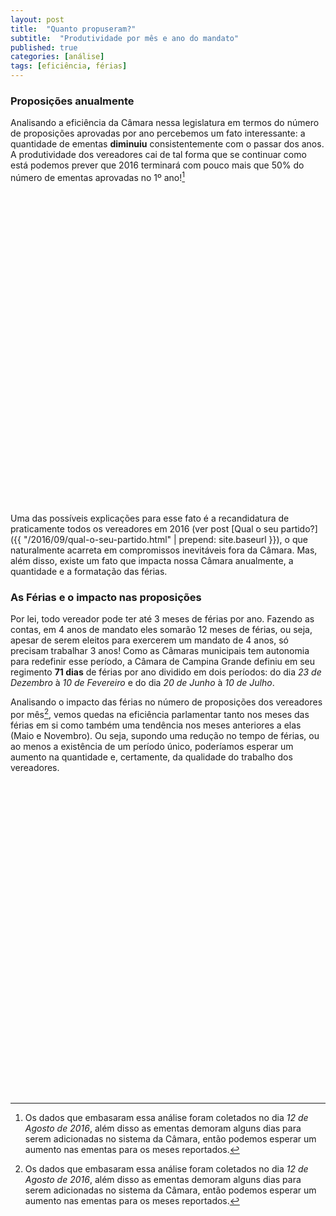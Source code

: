 ```yaml
---
layout: post
title:  "Quanto propuseram?"
subtitle:  "Produtividade por mês e ano do mandato"
published: true
categories: [análise]
tags: [eficiência, férias]
---
```




### Proposições anualmente

Analisando a eficiência da Câmara nessa legislatura em termos do número de proposições aprovadas por ano percebemos um fato interessante: a quantidade de ementas **diminuiu** consistentemente com o passar dos anos. A produtividade dos vereadores cai de tal forma que se continuar como está podemos prever que 2016 terminará com pouco mais que 50% do número de ementas aprovadas no 1º ano![^footnote-dia-coleta]

<!--html_preserve--><div id="htmlwidget-61ab11ee31a7e5094c0e" style="width:100%;height:500px;" class="highchart html-widget"></div>
<script type="application/json" data-for="htmlwidget-61ab11ee31a7e5094c0e">{"x":{"hc_opts":{"title":{"text":"Nº de Ementas por Ano"},"yAxis":{"title":{"text":null},"plotLines":[{"value":1663,"color":"green","width":2,"zIndex":4,"dashStyle":"dash","label":{"text":"50% do 1º ano de Mandato","style":{"fontWeight":"bold","color":"green"}}}]},"credits":{"enabled":false},"exporting":{"enabled":false},"plotOptions":{"series":{"turboThreshold":0}},"chart":{"type":"column"},"xAxis":{"categories":[2013,2014,2015,2016]},"series":[{"name":"Ementas","showInLegend":false,"data":[3326,2771,2409,1234]},{"name":"Ementas","type":"line","showInLegend":false,"data":[3326,2771,2409,1234]}]},"theme":{"chart":{"backgroundColor":"transparent"}},"conf_opts":{"global":{"Date":null,"VMLRadialGradientURL":"http =//code.highcharts.com/list(version)/gfx/vml-radial-gradient.png","canvasToolsURL":"http =//code.highcharts.com/list(version)/modules/canvas-tools.js","getTimezoneOffset":null,"timezoneOffset":0,"useUTC":true},"lang":{"contextButtonTitle":"Chart context menu","decimalPoint":".","downloadJPEG":"Download JPEG image","downloadPDF":"Download PDF document","downloadPNG":"Download PNG image","downloadSVG":"Download SVG vector image","drillUpText":"Back to {series.name}","invalidDate":null,"loading":"Loading...","months":["January","February","March","April","May","June","July","August","September","October","November","December"],"noData":"No data to display","numericSymbols":["k","M","G","T","P","E"],"printChart":"Print chart","resetZoom":"Reset zoom","resetZoomTitle":"Reset zoom level 1:1","shortMonths":["Jan","Feb","Mar","Apr","May","Jun","Jul","Aug","Sep","Oct","Nov","Dec"],"thousandsSep":" ","weekdays":["Sunday","Monday","Tuesday","Wednesday","Thursday","Friday","Saturday"]}},"type":"chart","fonts":[],"debug":false},"evals":[],"jsHooks":[]}</script><!--/html_preserve-->

Uma das possíveis explicações para esse fato é a recandidatura de praticamente todos os vereadores em 2016 (ver post [Qual o seu partido?]({{ "/2016/09/qual-o-seu-partido.html" | prepend: site.baseurl }}), o que naturalmente acarreta em compromissos inevitáveis fora da Câmara. Mas, além disso, existe um fato que impacta nossa Câmara anualmente, a quantidade e a formatação das férias.

### As Férias e o impacto nas proposições
Por lei, todo vereador pode ter até 3 meses de férias por ano. Fazendo as contas, em 4 anos de mandato eles somarão 12 meses de férias, ou seja, apesar de serem eleitos para exercerem um mandato de 4 anos, só precisam trabalhar 3 anos! Como as Câmaras municipais tem autonomia para redefinir esse período, a Câmara de Campina Grande definiu em seu regimento **71 dias** de férias por ano dividido em dois períodos: do dia *23 de Dezembro* à *10 de Fevereiro* e do dia *20 de Junho* à *10 de Julho*.

Analisando o impacto das férias no número de proposições dos vereadores por mês[^footnote-dia-coleta], vemos quedas na eficiência parlamentar tanto nos meses das férias em si como também uma tendência nos meses anteriores a elas (Maio e Novembro). Ou seja, supondo uma redução no tempo de férias, ou ao menos a existência de um período único, poderíamos esperar um aumento na quantidade e, certamente, da qualidade do trabalho dos vereadores. 

<!--html_preserve--><div id="htmlwidget-28895934adb453c6bcf8" style="width:100%;height:500px;" class="highchart html-widget"></div>
<script type="application/json" data-for="htmlwidget-28895934adb453c6bcf8">{"x":{"hc_opts":{"title":{"text":"Nº de Ementas por Mês"},"yAxis":{"title":"","type":"linear"},"credits":{"enabled":false},"exporting":{"enabled":false},"plotOptions":{"series":{"turboThreshold":0,"showInLegend":true,"marker":{"enabled":true}},"scatter":{"marker":{"symbol":"circle"}},"bubble":{"minSize":5,"maxSize":25},"treemap":{"layoutAlgorithm":"squarified"}},"series":[{"name":"Jan","type":"column","data":[{"Ano":2013,"Mes":"Jan","n":2,"x":2013,"y":2},{"Ano":2014,"Mes":"Jan","n":3,"x":2014,"y":3},{"Ano":2015,"Mes":"Jan","n":2,"x":2015,"y":2},{"Ano":2016,"Mes":"Jan","n":13,"x":2016,"y":13}]},{"name":"Fev","type":"column","data":[{"Ano":2013,"Mes":"Fev","n":4,"x":2013,"y":4},{"Ano":2014,"Mes":"Fev","n":15,"x":2014,"y":15},{"Ano":2015,"Mes":"Fev","n":98,"x":2015,"y":98},{"Ano":2016,"Mes":"Fev","n":77,"x":2016,"y":77}]},{"name":"Mar","type":"column","data":[{"Ano":2013,"Mes":"Mar","n":310,"x":2013,"y":310},{"Ano":2014,"Mes":"Mar","n":248,"x":2014,"y":248},{"Ano":2015,"Mes":"Mar","n":376,"x":2015,"y":376},{"Ano":2016,"Mes":"Mar","n":191,"x":2016,"y":191}]},{"name":"Abr","type":"column","data":[{"Ano":2013,"Mes":"Abr","n":531,"x":2013,"y":531},{"Ano":2014,"Mes":"Abr","n":452,"x":2014,"y":452},{"Ano":2015,"Mes":"Abr","n":321,"x":2015,"y":321},{"Ano":2016,"Mes":"Abr","n":298,"x":2016,"y":298}]},{"name":"Mai","type":"column","data":[{"Ano":2013,"Mes":"Mai","n":238,"x":2013,"y":238},{"Ano":2014,"Mes":"Mai","n":357,"x":2014,"y":357},{"Ano":2015,"Mes":"Mai","n":213,"x":2015,"y":213},{"Ano":2016,"Mes":"Mai","n":198,"x":2016,"y":198}]},{"name":"Jun","type":"column","data":[{"Ano":2013,"Mes":"Jun","n":192,"x":2013,"y":192},{"Ano":2014,"Mes":"Jun","n":225,"x":2014,"y":225},{"Ano":2015,"Mes":"Jun","n":33,"x":2015,"y":33},{"Ano":2016,"Mes":"Jun","n":112,"x":2016,"y":112}]},{"name":"Jul","type":"column","data":[{"Ano":2013,"Mes":"Jul","n":399,"x":2013,"y":399},{"Ano":2014,"Mes":"Jul","n":215,"x":2014,"y":215},{"Ano":2015,"Mes":"Jul","n":516,"x":2015,"y":516},{"Ano":2016,"Mes":"Jul","n":302,"x":2016,"y":302}]},{"name":"Ago","type":"column","data":[{"Ano":2013,"Mes":"Ago","n":403,"x":2013,"y":403},{"Ano":2014,"Mes":"Ago","n":108,"x":2014,"y":108},{"Ano":2015,"Mes":"Ago","n":180,"x":2015,"y":180},{"Ano":2016,"Mes":"Ago","n":43,"x":2016,"y":43}]},{"name":"Set","type":"column","data":[{"Ano":2013,"Mes":"Set","n":289,"x":2013,"y":289},{"Ano":2014,"Mes":"Set","n":63,"x":2014,"y":63},{"Ano":2015,"Mes":"Set","n":178,"x":2015,"y":178}]},{"name":"Out","type":"column","data":[{"Ano":2013,"Mes":"Out","n":373,"x":2013,"y":373},{"Ano":2014,"Mes":"Out","n":341,"x":2014,"y":341},{"Ano":2015,"Mes":"Out","n":228,"x":2015,"y":228}]},{"name":"Nov","type":"column","data":[{"Ano":2013,"Mes":"Nov","n":322,"x":2013,"y":322},{"Ano":2014,"Mes":"Nov","n":481,"x":2014,"y":481},{"Ano":2015,"Mes":"Nov","n":220,"x":2015,"y":220}]},{"name":"Dez","type":"column","data":[{"Ano":2013,"Mes":"Dez","n":263,"x":2013,"y":263},{"Ano":2014,"Mes":"Dez","n":263,"x":2014,"y":263},{"Ano":2015,"Mes":"Dez","n":44,"x":2015,"y":44}]}],"xAxis":{"type":"linear","title":""}},"theme":{"chart":{"backgroundColor":"transparent"}},"conf_opts":{"global":{"Date":null,"VMLRadialGradientURL":"http =//code.highcharts.com/list(version)/gfx/vml-radial-gradient.png","canvasToolsURL":"http =//code.highcharts.com/list(version)/modules/canvas-tools.js","getTimezoneOffset":null,"timezoneOffset":0,"useUTC":true},"lang":{"contextButtonTitle":"Chart context menu","decimalPoint":".","downloadJPEG":"Download JPEG image","downloadPDF":"Download PDF document","downloadPNG":"Download PNG image","downloadSVG":"Download SVG vector image","drillUpText":"Back to {series.name}","invalidDate":null,"loading":"Loading...","months":["January","February","March","April","May","June","July","August","September","October","November","December"],"noData":"No data to display","numericSymbols":["k","M","G","T","P","E"],"printChart":"Print chart","resetZoom":"Reset zoom","resetZoomTitle":"Reset zoom level 1:1","shortMonths":["Jan","Feb","Mar","Apr","May","Jun","Jul","Aug","Sep","Oct","Nov","Dec"],"thousandsSep":" ","weekdays":["Sunday","Monday","Tuesday","Wednesday","Thursday","Friday","Saturday"]}},"type":"chart","fonts":[],"debug":false},"evals":[],"jsHooks":[]}</script><!--/html_preserve-->

[^footnote-dia-coleta]: Os dados que embasaram essa análise foram coletados no dia *12 de Agosto de 2016*, além disso as ementas demoram alguns dias para serem adicionadas no sistema da Câmara, então podemos esperar um aumento nas ementas para os meses reportados.

<!-- Mesmo sabendo que um vereador propõe mais do que outro, ou que a Câmara é menos ativa com o passar dos anos do mandato ainda resta uma dúvida, o que os vereadores estão propondo? As proposições tem alguma ligação com suas promessas de campanha? Confira mais detalhes no post [Qual o seu tema?]({{ "/2016/09/qual-o-seu-tema.html" | prepend: site.baseurl }})
 -->
